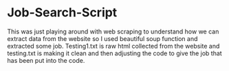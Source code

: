 # Job-Search-Script
This was just playing around with web scraping to understand how we can extract data from the website so I used beautiful soup function and extracted some job. Testing1.txt is raw html collected from the website and testing.txt is making it clean and then adjusting the code to give the job that has been put into the code.
